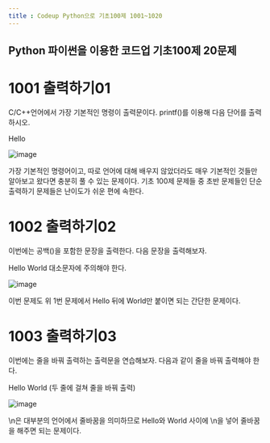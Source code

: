 ```yaml
---
title : Codeup Python으로 기초100제 1001~1020
---
```


## Python 파이썬을 이용한 코드업 기초100제 20문제


# 1001 출력하기01

C/C++언어에서 가장 기본적인 명령이 출력문이다.
printf()를 이용해 다음 단어를 출력하시오.

Hello

![image](https://user-images.githubusercontent.com/69578124/104795981-e8d7e880-57f5-11eb-994d-9ec8fc47751b.png)

가장 기본적인 명령어이고, 따로 언어에 대해 배우지 않았더라도 매우 기본적인 것들만 알아보고 왔다면 충분히 풀 수 있는 문제이다. 기초 100제 문제들 중 초반 문제들인 단순 출력하기 문제들은 난이도가 쉬운 편에 속한다.

# 1002 출력하기02

이번에는 공백()을 포함한 문장을 출력한다.
다음 문장을 출력해보자.

Hello World
대소문자에 주의해야 한다.

![image](https://user-images.githubusercontent.com/69578124/104796019-3a807300-57f6-11eb-8477-5b6b3c59c118.png)

이번 문제도 위 1번 문제에서 Hello 뒤에 World만 붙이면 되는 간단한 문제이다.

# 1003 출력하기03

이번에는 줄을 바꿔 출력하는 출력문을 연습해보자.
다음과 같이 줄을 바꿔 출력해야 한다.

Hello
World
(두 줄에 걸쳐 줄을 바꿔 출력)

![image](https://user-images.githubusercontent.com/69578124/104796050-8cc19400-57f6-11eb-9327-8a13548c20b5.png)

\n은 대부분의 언어에서 줄바꿈을 의미하므로 Hello와 World 사이에 \n을 넣어 줄바꿈을 해주면 되는 문제이다.
